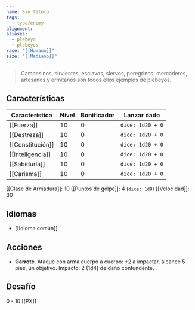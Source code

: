```yaml
---
name: Sin título
tags:
  - type/enemy
alignment: 
aliases:
  - plebeyo
  - plebeyos
race: "[[Humano]]"
size: "[[Mediano]]"
---
```

> Campesinos, sirvientes, esclavos, siervos, peregrinos, mercaderes, artesanos y ermitaños son todos ellos ejemplos de plebeyos.
## Características
| Característica | Nivel | Bonificador | Lanzar dado |
| ---- | ---- | ---- | ---- |
| [[Fuerza]] | 10 | 0 | `dice: 1d20 + 0` |
| [[Destreza]] | 10 | 0 | `dice: 1d20 + 0` |
| [[Constitución]] | 10 | 0 | `dice: 1d20 + 0` |
| [[Inteligencia]] | 10 | 0 | `dice: 1d20 + 0` |
| [[Sabiduría]] | 10 | 0 | `dice: 1d20 + 0` |
| [[Carisma]] | 10 | 0 | `dice: 1d20 + 0` |

[[Clase de Armadura]]: 10
[[Puntos de golpe]]: 4 (`dice: 1d8`)
[[Velocidad]]: 30
## Idiomas
- [[Idioma común]]
## Acciones
- **Garrote**. Ataque con arma cuerpo a cuerpo: +2 a impactar, alcance 5 pies, un objetivo. Impacto: 2 (1d4) de daño contundente. 

## Desafío
0 - 10 [[PX]]
